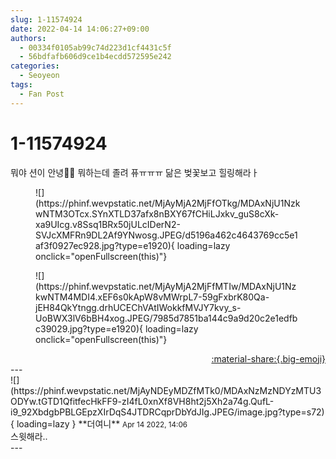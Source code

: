 ```yaml
---
slug: 1-11574924
date: 2022-04-14 14:06:27+09:00
authors:
  - 00334f0105ab99c74d223d1cf4431c5f
  - 56bdfafb606d9ce1b4ecdd572595e242
categories:
  - Seoyeon
tags:
  - Fan Post
---
```


# 1-11574924

<div class="post-container" markdown="1">
<div class="content-container md-sidebar__scrollwrap" markdown="1">

뭐야 션이 안녕👋👋 뭐하는데 졸려 퓨ㅠㅠㅠ 닮은 벚꽃보고 힐링해라ㅏ
<figure markdown="1">
![](https://phinf.wevpstatic.net/MjAyMjA2MjFfOTkg/MDAxNjU1NzkwNTM3OTcx.SYnXTLD37afx8nBXY67fCHiLJxkv_guS8cXk-xa9UIcg.v8Ssq1BRx50jULcIDerN2-SVJcXMFRn9DL2Af9YNwosg.JPEG/d5196a462c4643769cc5e1af3f0927ec928.jpg?type=e1920){ loading=lazy onclick="openFullscreen(this)"}
</figure>

<figure markdown="1">
![](https://phinf.wevpstatic.net/MjAyMjA2MjFfMTIw/MDAxNjU1NzkwNTM4MDI4.xEF6s0kApW8vMWrpL7-59gFxbrK80Qa-jEH84QkYtngg.drhUCEChVAtIWokkfMVJY7kvy_s-UoBWX3lV6bBH4xog.JPEG/7985d7851ba144c9a9d20c2e1edfbc39029.jpg?type=e1920){ loading=lazy onclick="openFullscreen(this)"}
</figure>


</div>
</div>

<div style="text-align: right;" markdown="1">
<a href="https://weverse.io/fromis9/fanpost/1-11574924" style="text-align: right;">:material-share:{.big-emoji}</a>
</div>
---

<div class="comments-container md-sidebar__scrollwrap" markdown="1">
<div class="comment" markdown="1">
<div class='id-container' markdown="1">
![](https://phinf.wevpstatic.net/MjAyNDEyMDZfMTk0/MDAxNzMzNDYzMTU3ODYw.tGTD1QfitfecHkFF9-zI4fL0xnXf8VH8ht2j5Xh2a74g.QufL-i9_92XbdgbPBLGEpzXIrDqS4JTDRCqprDbYdJIg.JPEG/image.jpg?type=s72){ loading=lazy }
**<span class="artist">더여니</span>** <small>Apr 14 2022, 14:06</small><br>
</div>
<div class='comment-body' markdown="1">
스윗해라..
</div>
</div>
</div>
---
